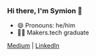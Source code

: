 ### Hi there, I'm Symion 👋
- 😄 Pronouns: he/him
- 👨‍💻 Makers.tech graduate

[Medium](https://symion-edwards.medium.com/) | [LinkedIn](https://www.linkedin.com/in/symion-edwards-433158109/)
